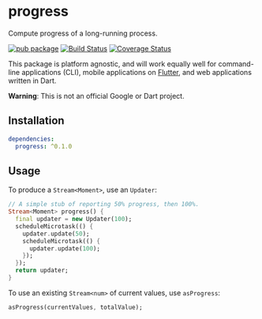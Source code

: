 # progress

Compute progress of a long-running process.

[![pub package](https://img.shields.io/pub/v/progress.svg)](https://pub.dartlang.org/packages/progress)
[![Build Status](https://travis-ci.org/matanlurey/progress.svg)](https://travis-ci.org/matanlurey/progress)
[![Coverage Status](https://coveralls.io/repos/github/matanlurey/progress/badge.svg?branch=master)](https://coveralls.io/github/matanlurey/progress?branch=master)

This package is platform agnostic, and will work equally well for command-line
applications (CLI), mobile applications on [Flutter][], and web applications
written in Dart.

[Flutter]: https://flutter.io

**Warning**: This is not an official Google or Dart project.

## Installation

```yaml
dependencies:
  progress: ^0.1.0
```

## Usage

To produce a `Stream<Moment>`, use an `Updater`:

```dart
// A simple stub of reporting 50% progress, then 100%.
Stream<Moment> progress() {
  final updater = new Updater(100);
  scheduleMicrotask(() {
    updater.update(50);
    scheduleMicrotask(() {
      updater.update(100);
    });
  });
  return updater;
}
```

To use an existing `Stream<num>` of current values, use `asProgress`:

```dart
asProgress(currentValues, totalValue);
```
